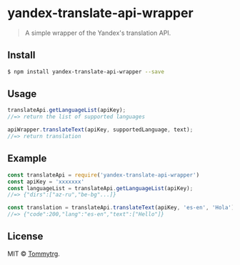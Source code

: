 # yandex-translate-api-wrapper

> A simple wrapper of the Yandex's translation API.

## Install

```bash
$ npm install yandex-translate-api-wrapper --save
```

## Usage

```js
translateApi.getLanguageList(apiKey);
//=> return the list of supported languages

apiWrapper.translateText(apiKey, supportedLanguage, text);
//=> return translation
```

## Example

```js
const translateApi = require('yandex-translate-api-wrapper')
const apiKey = 'xxxxxxx'
const languageList = translateApi.getLanguageList(apiKey);
//=> {"dirs":["az-ru","be-bg"...]}

const translation = translateApi.translateText(apiKey, 'es-en', 'Hola');
//=> {"code":200,"lang":"es-en","text":["Hello"]}
```

## License

MIT © [Tommytrg](https://github.com/Tommytrg).
